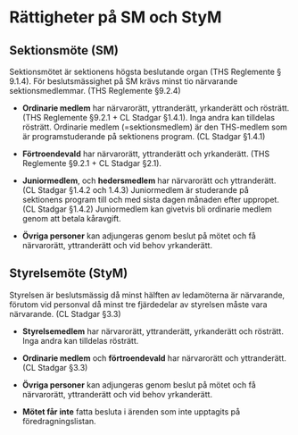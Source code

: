 # Rättigheter på <span>SM</span> och <span>StyM</span>

## Sektionsmöte (SM)

Sektionsmötet är sektionens högsta beslutande organ (THS Reglemente § 9.1.4). För beslutsmässighet på SM krävs minst tio närvarande sektionsmedlemmar. (THS Reglemente §9.2.4)

- **Ordinarie medlem** har närvarorätt, yttranderätt, yrkanderätt och rösträtt. (THS Reglemente §9.2.1 + CL Stadgar §1.4.1). Inga andra kan tilldelas rösträtt. Ordinarie medlem (=sektionsmedlem) är den THS-medlem som är programstuderande på sektionens program. (CL Stadgar §1.4.1)

- **Förtroendevald** har närvarorätt, yttranderätt och yrkanderätt. (THS Reglemente §9.2.1 + CL Stadgar §2.1).

- **Juniormedlem**, och **hedersmedlem** har närvarorätt och
  yttranderätt. (CL Stadgar §1.4.2 och 1.4.3) Juniormedlem är studerande på sektionens program till och med sista dagen månaden efter uppropet. (CL Stadgar §1.4.2) Juniormedlem kan givetvis bli ordinarie medlem genom att betala kåravgift.

- **Övriga personer** kan adjungeras genom beslut på mötet och få närvarorätt, yttranderätt och vid behov yrkanderätt.

## <h2>Styrelsemöte (StyM)</h2>

Styrelsen är beslutsmässig då minst hälften av ledamöterna är närvarande, förutom vid personval då minst tre fjärdedelar av styrelsen måste vara närvarande. (CL Stadgar §3.3)

- **Styrelsemedlem** har närvarorätt, yttranderätt, yrkanderätt och rösträtt. Inga andra kan tilldelas rösträtt.

- **Ordinarie medlem** och **förtroendevald** har närvarorätt och yttranderätt. (CL Stadgar §3.3)

- **Övriga personer** kan adjungeras genom beslut på mötet och få närvarorätt, yttranderätt och vid behov yrkanderätt.

- **Mötet får inte** fatta besluta i ärenden som inte upptagits på föredragningslistan.
